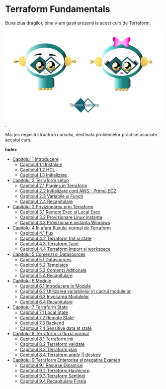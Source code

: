 # Terraform Fundamentals


Buna ziua dragilor, bine v-am gasit prezenti la acest curs de Terraform.
![Terraform](./media/terraform.jpeg).

Mai jos regasiti structura cursului, destinata problemelor practice asociate acestui curs.

**Index**

<!-- TOC depthFrom:2 depthTo:6 withLinks:1 updateOnSave:1 orderedList:0 -->

- [Capitolul 1 Introducere](Capitol1/capitol1.md)
    - [Capitolul 1.1 Instalare](Capitol1/Capitol1.1/capitol1.1.md)
    - [Capitolul 1.2 HCL](Capitol1/Capitol1.2/capitol1.2.md)
    - [Capitolul 1.3 Initializare](Capitol1/Capitol1.3/capitol1.3.md)
- [Capitolul 2 Terraform setup](Capitol2/capitol2.md)
  - [Capitolul 2.1 Plugins in Terraform](Capitol2/Capitol2.1/capitol2.1.md)
  - [Capitolul 2.2 Initializare cont AWS - Primul EC2](Capitol2/Capitol2.2/capitol2.2.md)
  - [Capitolul 2.3 Variabile si Functi](Capitol2/Capitol2.3/capitol2.3.md)
  - [Capitolul 2.4 Recapitulare](Capitol2/Capitol2.4/capitol2.4.md)
- [Capitolul 3 Privizionarea prin Terraform](Capitol3/capitol3.md)
  - [Capitolul 3.1 Remote Exec si Local Exec](Capitol3/Capitol3.1/capitol3.1.md)
  - [Capitolul 3.2 Provizionare Linux instanta](Capitol3/Capitol3.2/capitol3.2.md)
  - [Capitolul 3.3 Provizionare instanta Windows](Capitol3/Capitol3.3/capitol3.3.md)
- [Capitolul 4 In afara fluxului normal de Terraform](Capitol4/capitol4.md)
  - [Capitolul 4.1 flux](Capitol4/Capitol4.1/capitol4.1.md)
  - [Capitolul 4.2 Terraform fmt si state](Capitol4/Capitol4.2/capitol4.2.md)
  - [Capitolul 4.3 Terraform Taint](Capitol4/Capitol4.3/capitol4.3.md)
  - [Capitolul 4.4 Terraform Import si workspace](Capitol4/Capitol4.4/capitol4.4.md)
- [Capitolul 5 Comenzi si Datasources](Capitol5/capitol5.md)
  - [Capitolul 5.1 Datasources](Capitol5/Capitol5.1/capitol5.1.md)
  - [Capitolul 5.2 Templates](Capitol5/Capitol5.2/capitol5.2.md)
  - [Capitolul 5.3 Comenzi Aditionale](Capitol5/Capitol5.3/capitol5.3.md)
  - [Capitolul 5.4 Recapitulare](Capitol5/Capitol5.4/capitol5.4.md)
- [Capitolul 6 Module](Capitol6/capitol6.md)
  - [Capitolul 6.1 Introducere in Module](Capitol6/Capitol6.1/capitol6.1.md)
  - [Capitolul 6.2 Utilizarea variabilelor in cadrul modulelor](Capitol6/Capitol6.2/capitol6.2.md)
  - [Capitolul 6.3 Invocarea Modulelor](Capitol6/Capitol6.3/capitol6.3.md)
  - [Capitolul 6.4 Recapitulare](Capitol6/Capitol6.4/capitol6.4.md)
- [Capitolul 7 Terraform State](Capitol7/capitol7.md)
  - [Capitolul 7.1 Local State](Capitol7/Capitol7.1/capitol7.1.md)
  - [Capitolul 7.2 Remote State](Capitol7/Capitol7.2/capitol7.2.md)
  - [Capitolul 7.3 Backend](Capitol7/Capitol7.3/capitol7.3.md)
  - [Capitolul 7.4 Sensitive data at state](Capitol7/Capitol7.4/capitol7.4.md)
- [Capitolul 8 Terraform in fluxul normal](Capitol8/capitol8.md)
  - [Capitolul 8.1 Terraform init](Capitol8/Capitol8.1/capitol8.1.md)
  - [Capitolul 8.2 Terraform validate](Capitol8/Capitol8.2/capitol8.2.md)
  - [Capitolul 8.3 Terraform plan](Capitol8/Capitol8.3/capitol8.3.md)
  - [Capitolul 8.4 Terraform apply || destroy](Capitol8/Capitol8.4/capitol8.4.md)
- [Capitolul 9 Terraform Enterprise si pregatire Examen](Capitol9/capitol9.md)
  - [Capitolul 9.1 Resurse Dinamice ](Capitol9/Capitol9.1/capitol9.1.md)
  - [Capitolul 9.2 Terraform Hashicorp](Capitol9/Capitol9.2/capitol9.2.md)
  - [Capitolul 9.3 Terraform Sentinel](Capitol9/Capitol9.3/capitol9.3.md)
  - [Capitolul 9.4 Recapitulare Finala](Capitol9/Capitol9.4/capitol9.4.md)



<!-- /TOC -->

